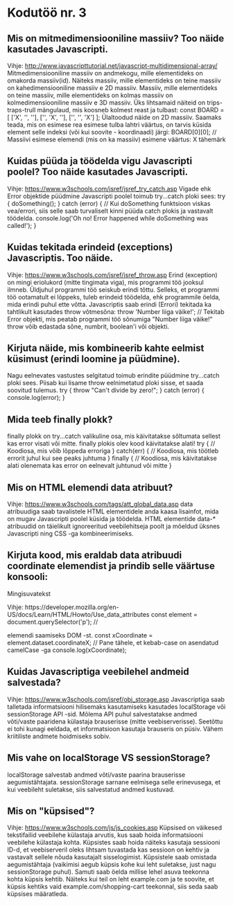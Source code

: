 # Kodutöö nr. 3


## Mis on mitmedimensiooniline massiiv? Too näide kasutades Javascripti.

Vihje: http://www.javascripttutorial.net/javascript-multidimensional-array/
Mitmedimensiooniline massiiv on andmekogu, mille elementideks on omakorda massiiv(id).
Näiteks massiiv, mille elementideks on teine massiiv on kahedimensiooniline massiiv e 2D massiiv.
Massiiv, mille elementideks on teine massiiv, mille elementideks on kolmas massiiv on kolmedimensiooniline massiiv e 3D massiiv.
Üks lihtsamaid näiteid on trips-traps-trull mängulaud, mis koosneb kolmest reast ja tulbast:
const BOARD = [
    ['X', '', ''],
    ['', 'X', ''],
    ['', '', 'X']
];
Ülaltoodud näide on 2D massiiv.
Saamaks teada, mis on esimese rea esimese tulba lahtri väärtus, on tarvis küsida element selle indeksi (või kui soovite - koordinaadi) järgi:
BOARD[0][0]; // Massiivi esimese elemendi (mis on ka massiiv) esimene väärtus: X tähemärk


## Kuidas püüda ja töödelda vigu Javascripti poolel? Too näide kasutades Javascripti.

Vihje: https://www.w3schools.com/jsref/jsref_try_catch.asp
Vigade ehk Error objektide püüdmine Javascripti poolel toimub try...catch ploki sees:
try {
    doSomething();
} catch (error) {
    // Kui doSomething funktsioon viskas vea/errori, siis selle saab turvaliselt kinni püüda catch plokis ja vastavalt töödelda.
    console.log('Oh no! Error happened while doSomething was called!');
}


## Kuidas tekitada erindeid (exceptions) Javascriptis. Too näide.

Vihje: https://www.w3schools.com/jsref/jsref_throw.asp
Erind (exception) on mingi eriolukord (mitte tingimata viga), mis programmi töö jooksul ilmneb.
Üldjuhul programmi töö seiskub erindi tõttu.
Selleks, et programmi töö ootamatult ei lõppeks, tuleb erindeid töödelda, ehk programmile öelda, mida erindi puhul ette võtta.
Javascriptis saab erindi (Errori) tekitada ka tahtlikult kasutades throw võtmesõna:
throw 'Number liiga väike!'; // Tekitab Error objekti, mis peatab programmi töö sõnumiga "Number liiga väike!"
throw võib edastada sõne, numbrit, boolean'i või objekti.


## Kirjuta näide, mis kombineerib kahte eelmist küsimust (erindi loomine ja püüdmine).

Nagu eelnevates vastustes selgitatud toimub erindite püüdmine try...catch ploki sees.
Piisab kui lisame throw eelnimetatud ploki sisse, et saada soovitud tulemus.
try {
    throw "Can't divide by zero!";
} catch (error) {
    console.log(error);
}


## Mida teeb finally plokk?

finally plokk on try...catch valikuline osa, mis käivitatakse sõltumata sellest kas error visati või mitte.
finally plokis olev kood käivitatakse alati!
try {
  // Koodiosa, mis võib lõppeda erroriga
}
catch(err) {
  // Koodiosa, mis töötleb errorit juhul kui see peaks juhtuma
}
finally {
  // Koodiosa, mis käivitatakse alati olenemata kas error on eelnevalt juhtunud või mitte
}


## Mis on HTML elemendi data atribuut?

Vihje: https://www.w3schools.com/tags/att_global_data.asp
data atribuudiga saab tavalistele HTML elementidele anda kaasa lisainfot, mida on mugav Javascripti poolel küsida ja töödelda.
HTML elementide data-* atribuudid on täielikult ignoreeritud veebilehitseja poolt ja mõeldud üksnes Javascripti ning CSS -ga kombineerimiseks.


## Kirjuta kood, mis eraldab data atribuudi coordinate elemendist ja prindib selle väärtuse konsooli:

<p data-coordinate-x="1234">Mingisuvatekst</p>
Vihje: https://developer.mozilla.org/en-US/docs/Learn/HTML/Howto/Use_data_attributes
const element = document.querySelector('p'); // <p> elemendi saamiseks DOM -st.
const xCoordinate = element.dataset.coordinateX; // Pane tähele, et kebab-case on asendatud camelCase -ga
console.log(xCoordinate);


## Kuidas Javascriptiga veebilehel andmeid salvestada?

Vihje: https://www.w3schools.com/jsref/obj_storage.asp
Javascriptiga saab talletada informatsiooni hilisemaks kasutamiseks kasutades localStorage või sessionStorage API -sid.
Mõlema API puhul salvestatakse andmed võti/vaste paaridena külastaja brauserisse (mitte veebiserverisse).
Seetõttu ei tohi kunagi eeldada, et informatsioon kasutaja brauseris on püsiv. Vähem kriitiliste andmete hoidmiseks sobiv.


## Mis vahe on localStorage VS sessionStorage?

localStorage salvestab andmed võti/vaste paarina brauserisse aegumistähtajata.
sessionStorage sarnane eelmisega selle erinevusega, et kui veebileht suletakse, siis salvestatud andmed kustuvad.


## Mis on "küpsised"?

Vihje: https://www.w3schools.com/js/js_cookies.asp
Küpsised on väikesed tekstifailid veebilehe külastaja arvutis, kus saab hoida informatsiooni veebilehe külastaja kohta.
Küpsistes saab hoida näiteks kasutaja sessiooni ID-d, et veebiserveril oleks lihtsam tuvastada kas sessioon on kehtiv ja vastavalt sellele nõuda kasutajalt sisselogimist.
Küpsistele saab omistada aegumistähtaja (vaikimisi aegub küpsis kohe kui leht suletakse, just nagu sessionStorage puhul).
Samuti saab öelda millise lehel asuva teekonna kohta küpsis kehtib.
Näiteks kui teil on leht example.com ja te soovite, et küpsis kehtiks vaid example.com/shopping-cart teekonnal, siis seda saab küpsises määratleda.

